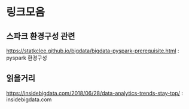 # 링크모음

## 스파크 환경구성 관련

https://statkclee.github.io/bigdata/bigdata-pyspark-prerequisite.html : pyspark 환경구성



## 읽을거리

https://insidebigdata.com/2018/06/28/data-analytics-trends-stay-top/ : insidebigdata.com